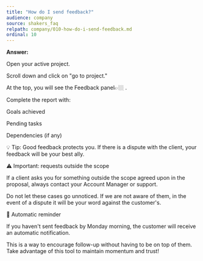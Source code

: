 ```yaml
---
title: "How do I send feedback?"
audience: company
source: shakers_faq
relpath: company/010-how-do-i-send-feedback.md
ordinal: 10
---
```


**Answer:**

Open your active project.

Scroll down and click on "go to project."

At the top, you will see the Feedback panel👉🏼 .

Complete the report with:

Goals achieved

Pending tasks

Dependencies (if any)

💡 Tip: Good feedback protects you. If there is a dispute with the client, your feedback will be your best ally.

⚠️ Important: requests outside the scope

If a client asks you for something outside the scope agreed upon in the proposal, always contact your Account Manager or support.

Do not let these cases go unnoticed. If we are not aware of them, in the event of a dispute it will be your word against the customer's.

🔔 Automatic reminder

If you haven't sent feedback by Monday morning, the customer will receive an automatic notification.

This is a way to encourage follow-up without having to be on top of them. Take advantage of this tool to maintain momentum and trust!
